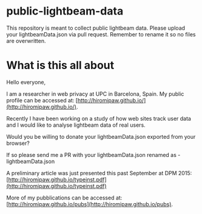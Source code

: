 # public-lightbeam-data
This repository is meant to collect public lightbeam data. Please upload your lightbeamData.json via pull request. 
Remember to rename it so no files are overwritten.

# What is this all about

Hello everyone,

I am a researcher in web privacy at UPC in Barcelona, Spain. My public profile can be accessed at: [http://hiromipaw.github.io/](http://hiromipaw.github.io/).

Recently I have been working on a study of how web sites track user data and I would like to analyse lightbeam data of real users.

Would you be willing to donate your lightbeamData.json exported from your browser?

If so please send me a PR with your lightbeamData.json renamed as <username>-lightbeamData.json

A preliminary article was just presented this past September at DPM 2015: [http://hiromipaw.github.io/typeinst.pdf](http://hiromipaw.github.io/typeinst.pdf)

More of my pubblications can be accessed at: [http://hiromipaw.github.io/pubs](http://hiromipaw.github.io/pubs).

